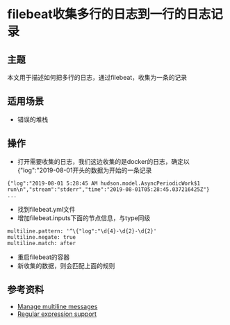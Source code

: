 # filebeat收集多行的日志到一行的日志记录

## 主题
本文用于描述如何把多行的日志，通过filebeat，收集为一条的记录

## 适用场景
- 错误的堆栈

## 操作
- 打开需要收集的日志，我们这边收集的是docker的日志，确定以{"log":"2019-08-01开头的数据为开始的一条记录
```
{"log":"2019-08-01 5:28:45 AM hudson.model.AsyncPeriodicWork$1 run\n","stream":"stderr","time":"2019-08-01T05:28:45.037216425Z"}
...
```
- 找到filebeat.yml文件
- 增加filebeat.inputs下面的节点信息，与type同级
```
multiline.pattern: '^\{"log":"\d{4}-\d{2}-\d{2}'
multiline.negate: true
multiline.match: after
```
- 重启filebeat的容器
- 新收集的数据，则会匹配上面的规则

## 参考资料
- [Manage multiline messages](https://www.elastic.co/guide/en/beats/filebeat/current/multiline-examples.html)
- [Regular expression support](https://www.elastic.co/guide/en/beats/filebeat/current/regexp-support.html)